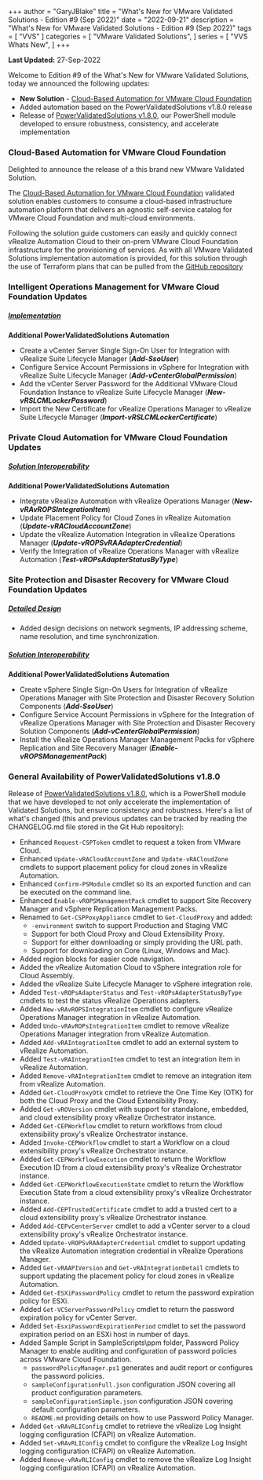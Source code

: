 +++
author = "GaryJBlake"
title = "What's New for VMware Validated Solutions - Edition #9 (Sep 2022)"
date = "2022-09-21"
description = "What's New for VMware Validated Solutions - Edition #9 (Sep 2022)"
tags = [
    "VVS"
]
categories = [
    "VMware Validated Solutions",
]
series = [
    "VVS Whats New",
]
+++

**Last Updated:** 27-Sep-2022

Welcome to Edition #9 of the What's New for VMware Validated Solutions, today we announced the following updates:

* **New Solution** - [Cloud-Based Automation for VMware Cloud Foundation](https://core.vmware.com/cloud-based-automation-vmware-cloud-foundation)
* Added automation based on the PowerValidatedSolutions v1.8.0 release
* Release of [PowerValidatedSolutions v1.8.0](https://www.powershellgallery.com/packages/PowerValidatedSolutions/1.8.0), our PowerShell module developed to ensure robustness, consistency, and accelerate implementation

### Cloud-Based Automation for VMware Cloud Foundation
Delighted to announce the release of a this brand new VMware Validated Solution.

The [Cloud-Based Automation for VMware Cloud Foundation](https://core.vmware.com/cloud-based-automation-vmware-cloud-foundation) validated solution enables customers to consume a cloud-based infrastructure automation platform that delivers an agnostic self-service catalog for VMware Cloud Foundation and multi-cloud environments.

Following the solution guide customers can easily and quickly connect vRealize Automation Cloud to their on-prem VMware Cloud Foundation infrastructure for the provisioning of services. As with all VMware Validated Solutions implementation automation is provided, for this solution through the use of Terraform plans that can be pulled from the [GitHub repository](https://github.com/vmware-samples/validated-solutions-for-cloud-foundation/tree/main/cba)


### Intelligent Operations Management for VMware Cloud Foundation Updates

##### [Implementation](https://core.vmware.com/implementation-intelligent-operations-management)

**Additional PowerValidatedSolutions Automation**
* Create a vCenter Server Single Sign-On User for Integration with vRealize Suite Lifecycle Manager (***Add-SsoUser***)
* Configure Service Account Permissions in vSphere for Integration with vRealize Suite Lifecycle Manager (***Add-vCenterGlobalPermission***)
* Add the vCenter Server Password for the Additional VMware Cloud Foundation Instance to vRealize Suite Lifecycle Manager (***New-vRSLCMLockerPassword***)
* Import the New Certificate for vRealize Operations Manager to vRealize Suite Lifecycle Manager (***Import-vRSLCMLockerCertificate***)


### Private Cloud Automation for VMware Cloud Foundation Updates

##### [Solution Interoperability](https://core.vmware.com/solution-interoperability-private-cloud-automation)

**Additional PowerValidatedSolutions Automation**
* Integrate vRealize Automation with vRealize Operations Manager (***New-vRAvROPSIntegrationItem***)
* Update Placement Policy for Cloud Zones in vRealize Automation (***Update-vRACloudAccountZone***)
* Update the vRealize Automation Integration in vRealize Operations Manager (***Update-vROPSvRAAdapterCredential***)
* Verify the Integration of vRealize Operations Manager with vRealize Automation (***Test-vROPsAdapterStatusByType***)


### Site Protection and Disaster Recovery for VMware Cloud Foundation Updates

##### [Detailed Design](https://core.vmware.com/detailed-design-site-protection-and-disaster-recovery)

* Added design decisions on network segments, IP addressing scheme, name resolution, and time synchronization.

##### [Solution Interoperability](https://core.vmware.com/solution-interoperability-site-protection-and-disaster-recovery)

**Additional PowerValidatedSolutions Automation**
* Create vSphere Single Sign-On Users for Integration of vRealize Operations Manager with Site Protection and Disaster Recovery Solution Components (***Add-SsoUser***)
* Configure Service Account Permissions in vSphere for the Integration of vRealize Operations Manager with Site Protection and Disaster Recovery Solution Components (***Add-vCenterGlobalPermission***)
* Install the vRealize Operations Manager Management Packs for vSphere Replication and Site Recovery Manager (***Enable-vROPSManagementPack***)


### General Availability of PowerValidatedSolutions v1.8.0

Release of [PowerValidatedSolutions v1.8.0](https://www.powershellgallery.com/packages/PowerValidatedSolutions/1.8.0), which is a PowerShell module that we have developed to not only accelerate the implementation of Validated Solutions, but ensure consistency and robustness.  Here's a list of what's changed (this and previous updates can be tracked by reading the CHANGELOG.md file stored in the Git Hub repository):

- Enhanced `Request-CSPToken` cmdlet to request a token from VMware Cloud.
- Enhanced `Update-vRACloudAccountZone` and `Update-vRACloudZone` cmdlets to support placement policy for cloud zones in vRealize Automation.
- Enhanced `Confirm-PSModule` cmdlet so its an exported function and can be executed on the command line.
- Enhanced `Enable-vROPSManagementPack` cmdlet to support Site Recovery Manager and vSphere Replication Management Packs.
- Renamed to `Get-CSPPoxyAppliance` cmdlet to `Get-CloudProxy` and added:
  - `-environment` switch to support Production and Staging VMC
  - Support for both Cloud Proxy and Cloud Extensibility Proxy.
  - Support for either downloading or simply providing the URL path.
  - Support for downloading on Core (Linux, Windows and Mac).
- Added region blocks for easier code navigation.
- Added the vRealize Automation Cloud to vSphere integration role for Cloud Assembly.
- Added the vRealize Suite Lifecycle Manager to vSphere integration role.
- Added `Test-vROPsAdapterStatus` and `Test-vROPsAdapterStatusByType` cmdlets to test the status vRealize Operations adapters.
- Added `New-vRAvROPSIntegrationItem` cmdlet to configure vRealize Operations Manager integration in vRealize Automation.
- Added `Undo-vRAvROPsIntegrationItem` cmdlet to remove vRealize Operations Manager integration from vRealize Automation.
- Added `Add-vRAIntegrationItem` cmdlet to add an external system to vRealize Automation.
- Added `Test-vRAIntegrationItem` cmdlet to test an integration item in vRealize Automation.
- Added `Remove-vRAIntegrationItem` cmdlet to remove an integration item from vRealize Automation.
- Added `Get-CloudProxyOtk` cmdlet to retrieve the One Time Key (OTK) for both the Cloud Proxy and the Cloud Extensibility Proxy.
- Added `Get-vROVersion` cmdlet with support for standalone, embedded, and cloud extensibility proxy vRealize Orchestrator instance.
- Added `Get-CEPWorkflow` cmdlet to return workflows from cloud extensibility proxy's vRealize Orchestrator instance.
- Added `Invoke-CEPWorkflow` cmdlet to start a Workflow on a cloud extensibility proxy's vRealize Orchestrator instance.
- Added `Get-CEPWorkflowExecution` cmdlet to return the Workflow Execution ID from a cloud extensibility proxy's vRealize Orchestrator instance.
- Added `Get-CEPWorkflowExecutionState` cmdlet to return the Workflow Execution State from a cloud extensibility proxy's vRealize Orchestrator instance.
- Added `Add-CEPTrustedCertificate` cmdlet to add a trusted cert to a cloud extensibility proxy's vRealize Orchestrator instance.
- Added `Add-CEPvCenterServer` cmdlet to add a vCenter server to a cloud extensibility proxy's vRealize Orchestrator instance.
- Added `Update-vROPSvRAAdapterCredential` cmdlet to support updating the vRealize Automation integration credential in vRealize Operations Manager.
- Added `Get-vRAAPIVersion` and `Get-vRAIntegrationDetail` cmdlets to support updating the placement policy for cloud zones in vRealize Automation.
- Added `Get-ESXiPasswordPolicy` cmdlet to return the password expiration policy for ESXi.
- Added `Get-VCServerPasswordPolicy` cmdlet to return the password expiration policy for vCenter Server.
- Added `Set-EsxiPasswordExpirationPeriod` cmdlet to set the password expiration period on an ESXi host in number of days.
- Added Sample Script in SampleScripts\ppm folder, Password Policy Manager to enable auditing and configuration of password policies across VMware Cloud Foundation.
  - `passwordPolicyManager.ps1` generates and audit report or configures the password policies.
  - `sampleConfigurationFull.json` configuration JSON covering all product configuration parameters.
  - `sampleConfigurationSimple.json` configuration JSON covering default configuration parameters.
  - `README.md` providing details on how to use Password Policy Manager.
- Added `Get-vRAvRLIConfig` cmdlet to retrieve the vRealize Log Insight logging configuration (CFAPI) on vRealize Automation.
- Added `Set-vRAvRLIConfig` cmdlet to configure the vRealize Log Insight logging configuration (CFAPI) on vRealize Automation.
- Added `Remove-vRAvRLIConfig` cmdlet to remove the vRealize Log Insight logging configuration (CFAPI) on vRealize Automation.